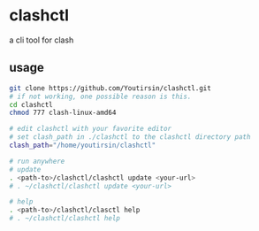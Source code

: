 # clashctl

a cli tool for clash

## usage

``` bash
git clone https://github.com/Youtirsin/clashctl.git
# if not working, one possible reason is this.
cd clashctl
chmod 777 clash-linux-amd64
```

``` bash
# edit clashctl with your favorite editor
# set clash_path in ./clashctl to the clashctl directory path
clash_path="/home/youtirsin/clashctl"
```

``` bash
# run anywhere
# update
. <path-to>/clashctl/clashctl update <your-url>
# . ~/clashctl/clashctl update <your-url>

# help
. <path-to>/clashctl/clasctl help
# . ~/clashctl/clashctl help

```

